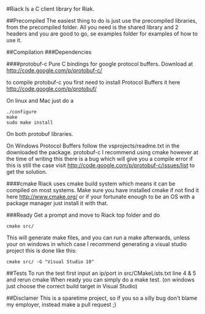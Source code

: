 #Riack
Is a C client library for Riak.

##Precompiled
The easiest thing to do is just use the precompiled libraries, from the precompiled folder.
All you need is the shared library and 2 headers and you are good to go, se examples folder
for examples of how to use it.

##Compilation
###Dependencies

####protobuf-c
Pure C bindings for google protocol buffers.
Download at http://code.google.com/p/protobuf-c/

to compile protobuf-c you first need to install Protocol Buffers it here
http://code.google.com/p/protobuf/

On linux and Mac just do a 
```
./configure
make
sudo make install
```
On both protobuf libraries.

On Windows
Protocol Buffers follow the vsprojects/readme.txt in the downloaded the package.
protobuf-c I recommend using cmake however at the time of writing this there is a bug
which will give you a compile error if this is still the case visit 
http://code.google.com/p/protobuf-c/issues/list to get the solution.

####cmake
Riack uses cmake build system which means it can be compiled on most systems.
Make sure you have installed cmake if not find it here http://www.cmake.org/ or
if your fortunate enough to be an OS with a package manager just install it with that.

###Ready
Get a prompt and move to Riack top folder and do
```
cmake src/
```
This will generate make files, and you can run a make afterwards, unless your on windows
in which case I recommend generating a visual studio project this is done like this:

```
cmake src/ -G "Visual Studio 10"
```

##Tests
To run the test first input an ip/port in src/CMakeLists.txt line 4 & 5 and rerun cmake
When ready you can simply do a make test.
(on windows just choose the correct build target in Visual Studio)

##Disclamer
This is a sparetime project, so if you so a silly bug don't blame my employer, instead 
make a pull request ;)
